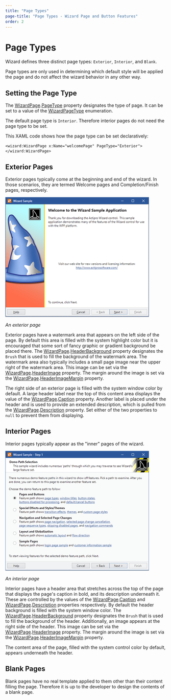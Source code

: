 ```yaml
---
title: "Page Types"
page-title: "Page Types - Wizard Page and Button Features"
order: 2
---
```

# Page Types

Wizard defines three distinct page types: `Exterior`, `Interior`, and `Blank`.

Page types are only used in determining which default style will be applied the page and do not affect the wizard behavior in any other way.

## Setting the Page Type

The [WizardPage](xref:@ActiproUIRoot.Controls.Wizard.WizardPage).[PageType](xref:@ActiproUIRoot.Controls.Wizard.WizardPage.PageType) property designates the type of page.  It can be set to a value of the [WizardPageType](xref:@ActiproUIRoot.Controls.Wizard.WizardPageType) enumeration.

The default page type is `Interior`.  Therefore interior pages do not need the page type to be set.

This XAML code shows how the page type can be set declaratively:

```xaml
<wizard:WizardPage x:Name="welcomePage" PageType="Exterior"></wizard:WizardPage>
```

## Exterior Pages

Exterior pages typically come at the beginning and end of the wizard.  In those scenarios, they are termed Welcome pages and Completion/Finish pages, respectively.

![Screenshot](../images/welcome-page.png)

*An exterior page*

Exterior pages have a watermark area that appears on the left side of the page.  By default this area is filled with the system highlight color but it is encouraged that some sort of fancy graphic or gradient background be placed there.  The [WizardPage](xref:@ActiproUIRoot.Controls.Wizard.WizardPage).[HeaderBackground](xref:@ActiproUIRoot.Controls.Wizard.WizardPage.HeaderBackground) property designates the `Brush` that is used to fill the background of the watermark area.  The watermark area also typically includes a small page image near the upper right of the watermark area.  This image can be set via the [WizardPage](xref:@ActiproUIRoot.Controls.Wizard.WizardPage).[HeaderImage](xref:@ActiproUIRoot.Controls.Wizard.WizardPage.HeaderImage) property.  The margin around the image is set via the [WizardPage](xref:@ActiproUIRoot.Controls.Wizard.WizardPage).[HeaderImageMargin](xref:@ActiproUIRoot.Controls.Wizard.WizardPage.HeaderImageMargin) property.

The right side of an exterior page is filled with the system window color by default.  A large header label near the top of this content area displays the value of the [WizardPage](xref:@ActiproUIRoot.Controls.Wizard.WizardPage).[Caption](xref:@ActiproUIRoot.Controls.Wizard.WizardPage.Caption) property.  Another label is placed under the header and is used to provide an extended description, which is pulled from the [WizardPage](xref:@ActiproUIRoot.Controls.Wizard.WizardPage).[Description](xref:@ActiproUIRoot.Controls.Wizard.WizardPage.Description) property.  Set either of the two properties to `null` to prevent them from displaying.

## Interior Pages

Interior pages typically appear as the "inner" pages of the wizard.

![Screenshot](../images/interior-page.png)

*An interior page*

Interior pages have a header area that stretches across the top of the page that displays the page's caption in bold, and its description underneath it.  These are controlled by the values of the [WizardPage](xref:@ActiproUIRoot.Controls.Wizard.WizardPage).[Caption](xref:@ActiproUIRoot.Controls.Wizard.WizardPage.Caption) and [WizardPage](xref:@ActiproUIRoot.Controls.Wizard.WizardPage).[Description](xref:@ActiproUIRoot.Controls.Wizard.WizardPage.Description) properties respectively.  By default the header background is filled with the system window color.  The [WizardPage](xref:@ActiproUIRoot.Controls.Wizard.WizardPage).[HeaderBackground](xref:@ActiproUIRoot.Controls.Wizard.WizardPage.HeaderBackground) property designates the `Brush` that is used to fill the background of the header.  Additionally, an image appears at the right side of the header.  This image can be set via the [WizardPage](xref:@ActiproUIRoot.Controls.Wizard.WizardPage).[HeaderImage](xref:@ActiproUIRoot.Controls.Wizard.WizardPage.HeaderImage) property.  The margin around the image is set via the [WizardPage](xref:@ActiproUIRoot.Controls.Wizard.WizardPage).[HeaderImageMargin](xref:@ActiproUIRoot.Controls.Wizard.WizardPage.HeaderImageMargin) property.

The content area of the page, filled with the system control color by default, appears underneath the header.

## Blank Pages

Blank pages have no real template applied to them other than their content filling the page.  Therefore it is up to the developer to design the contents of a blank page.
